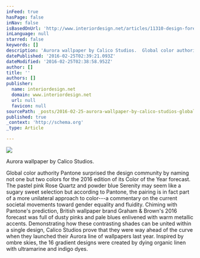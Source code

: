```yaml
---
inFeed: true
hasPage: false
inNav: false
isBasedOnUrl: 'http://www.interiordesign.net/articles/11310-design-forecast-10-trends-to-watch-for-in-2016/'
inLanguage: null
starred: false
keywords: []
description: 'Aurora wallpaper by Calico Studios.  Global color authority Pantone surprised the design community by naming not one but two colors for the 2016 edition of its '
datePublished: '2016-02-25T02:39:21.093Z'
dateModified: '2016-02-25T02:38:58.952Z'
author: []
title: ''
authors: []
publisher:
  name: interiordesign.net
  domain: www.interiordesign.net
  url: null
  favicon: null
sourcePath: _posts/2016-02-25-aurora-wallpaper-by-calico-studios-global-color-authority.md
published: true
_context: 'http://schema.org'
_type: Article

---
```

![](https://the-grid-user-content.s3-us-west-2.amazonaws.com/fa866948-20e5-4c63-83df-9e3256ef6df2.jpg)

Aurora wallpaper by Calico Studios. 

Global color authority Pantone surprised the design community by naming not one but two colors for the 2016 edition of its Color of the Year forecast. The pastel pink Rose Quartz and powder blue Serenity may seem like a sugary sweet selection but according to Pantone, the pairing is in fact part of a more unilateral approach to color---a commentary on the current societal movements toward gender equality and fluidity. Chiming with Pantone's prediction, British wallpaper brand Graham & Brown's 2016 forecast was full of dusty pinks and pale blues enlivened with warm metallic accents. Demonstrating how these contrasting shades can be united within a single design, Calico Studios prove that they were way ahead of the curve when they launched their Aurora line of wallpapers last year. Inspired by ombre skies, the 16 gradient designs were created by dying organic linen with ultramarine and indigo dyes.
